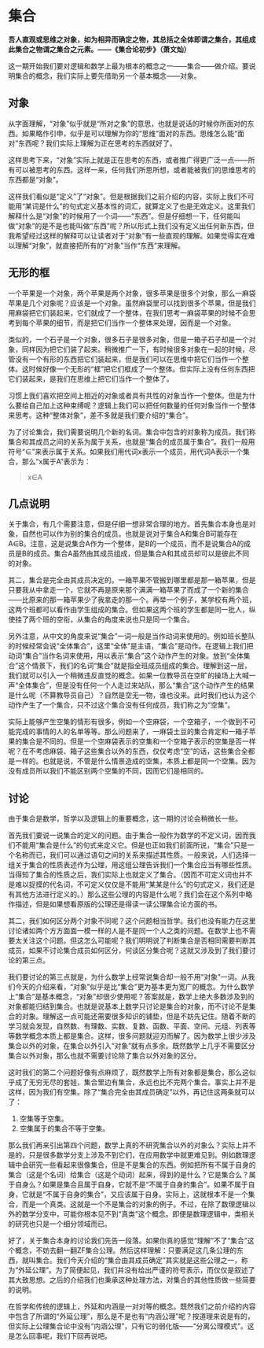 # 集合

**吾人直观或思维之对象，如为相异而确定之物，其总括之全体即谓之集合，其组成此集合之物谓之集合之元素。——《集合论初步》（萧文灿）**

这一期开始我们要对逻辑和数学上最为根本的概念之一——集合——做介绍。要说明集合的概念，我们实际上要先借助另一个基本概念——对象。

## 对象

从字面理解，“对象”似乎就是“所对之象”的意思，也就是说话的时候你所面对的东西。如果略作引申，似乎是可以理解为你的“思维”面对的东西。思维怎么能“面对”东西呢？我们实际上理解为正在思考的东西就好了。

这样思考下来，“对象”实际上就是正在思考的东西，或者推广得更广泛一点——所有可以被思考的东西。这样一来，任何我们所思所想，或者能被我们的思维思考的东西都是“对象”。

这样我们看似是“定义”了“对象”。但是根据我们之前介绍的内容，实际上我们不可能用“某词是什么”的句式定义基本性的词汇，就算定义了也是无效定义。这里我们解释什么是“对象”的时候用了一个词——“东西”。但是仔细想一下，任何能叫做“对象”的是不是也能叫做“东西”呢？所以形式上我们没有定义出任何新东西，但我希望经过这样的解释可以让读者对于“对象”有一些直观的理解。如果觉得实在难以理解“对象”，就直接把所有的“对象”当作“东西”来理解。

## 无形的框

一个苹果是一个对象，两个苹果是两个对象，很多苹果是很多个对象，那么一麻袋苹果是几个对象呢？应该是一个对象。虽然麻袋里可以找到很多个苹果，但是我们用麻袋把它们装起来，它们就成了一个整体，在我们思考一麻袋苹果的时候不会思考到每个苹果的细节，而是把它们当作一个整体来处理，因而是一个对象。

类似的，一个石子是一个对象，很多石子是很多对象，但是一箱子石子却是一个对象，同样因为把它们装了起来。稍微推广一下，有时候很多对象在一起的时候，尽管没有一个有形的东西把它们装起来，但是我们可以在思维中把它们当作一个整体。这时候好像一个无形的“框”把它们框成了一个整体。但实际上没有任何东西把它们装起来，是我们在思维上把它们当作一个整体了。

习惯上我们喜欢把空间上相近的对象或者具有共性的对象当作一个整体。但是为什么要给自己加上这种束缚呢？逻辑上我们可以把任何数量的任何对象当作一个整体来思考。这种“整体对象”，差不多就是我们要介绍的“集合”。

为了讨论集合，我们需要说明几个新的名词。集合中包含的对象称为成员。我们称集合和其成员之间的关系为属于关系，也就是“集合的成员属于集合”。我们一般用符号“∈”来表示属于关系。如果我们用代词x表示一个成员，用代词A表示一个集合，那么“x属于A”表示为：

> x∈A

## 几点说明

关于集合，有几个需要注意，但是仔细一想非常合理的地方。首先集合本身也是对象，自然也可以作为别的集合的成员。也就是说对于集合A和集合B可能存在A∈B。注意，这是说集合A作为一个整体，是B的一个成员，而不是说集合A的成员是B的成员。集合A虽然由其成员组成，但是集合A和其成员却可以是彼此不同的对象。

其二，集合是完全由其成员决定的。一箱苹果不管搬到哪里都是那一箱苹果，但是只要我从中拿走一个，它就不再是原来那个满满一箱苹果了而成了一个新的集合——比原来的那一箱苹果少了我拿走的那一个。再举一个例子，某学校有两个班，这两个班都可以看作由学生组成的集合。但如果这两个班的学生都是同一批人，纵使挂了两个班的空衔，从集合的角度来说也只是同一个集合。

另外注意，从中文的角度来说“集合”一词一般是当作动词来使用的。例如班长整队的时候经常会说“全体集合”，这里“全体”是主语，“集合”是动作。在逻辑上我们把动词“集合”当作名词来使用，用以表示“集合”这个动作产生的对象。放到“全体集合”这个情景下，我们的名词“集合”就是指全班成员组成的集合。理解到这一层，我们就可以引入一个稍微违反直觉的概念。如果一位教导员在空旷的操场上大喊一声“全体集合”，但是没有任何一个人走过来站队，那么“集合”这个动作产生的结果是什么呢（不算教导员自己）？自然是空无一物，谁也没来。此时我们也认为这个动作产生了一个集合，只不过这个集合没有任何成员，我们称之为“空集”。

实际上能够产生空集的情形有很多，例如一个空麻袋，一个空箱子，一个做到不可能完成的事情的人的名单等等。那么问题来了，一麻袋土豆的集合肯定和一箱子苹果的集合是不同的。但是一个空麻袋表示的空集和一个空箱子表示的空集是否一样呢？在不考虑麻袋、箱子这些集合以外的东西，仅仅考虑“空”的话，这些集合全都是一样的。也就是说，不管是什么情景造成的空集，本质上都是同一个空集。因为没有成员所以我们不能区别两个空集的不同，因而它们是相同的。

## 讨论

由于集合是数学，哲学以及逻辑上的重要概念，这一期的讨论会稍微长一些。

首先我们要说一说集合的定义的问题。由于集合一般作为数学的不定义词，因而我们不能用“集合是什么”的句式来定义它。但是也正如我们前面所说，“集合”只是一个名称而已，我们可以通过语句之间的关系来描述其性质。一般来说，人们选择一组关于集合的性质表述作为公理，用这组公理告诉我们一个集合应当有哪些性质。当得知了集合的性质之后，我们实际上也就定义了集合。（因而不可定义词也并不是难以捉摸的代名词，不可定义仅仅是不能用“某某是什么”的句式定义，我们还是有其他方法进行定义的。）那么这些公理的内容是什么呢？我们会在这个系列中略作描述，但是如果想看原版的公理还是得读一读公理集合论方面的书。

其二，我们如何区分两个对象不同呢？这个问题相当哲学。我们也没有能力在这里讨论诸如两个方方面面一模一样的人是不是同一个人之类的问题。在数学上也不需要太关注这个问题。但这怎么可能呢？我们明明说了判断集合是否相同需要判断其成员，如果不讨论集合成员如何区分，何谈区分集合呢？这就又涉及到了我们要讨论的第三点。

我们要讨论的第三点就是，为什么数学上经常说集合却一般不用“对象”一词。从我们今天的介绍来看，“对象”似乎是比“集合”更为基本更为宽广的概念。为什么数学上“集合”是基本概念，“对象”却很少使用呢？答案就是，数学上绝大多数涉及到的对象都能归结到集合。也就是说基本上数学只讨论是集合的对象，而不讨论不是集合的对象。理解这一点可能还需要很多知识的铺垫，但是不妨先记住。随着不断的学习就会发现，自然数、有理数、实数、复数、函数、平面、空间、元组、列表等等数学概念本质上都是集合。这样，很多问题就迎刃而解了。因为数学上很少涉及集合以外的对象，在集合以外引入“对象”就有点多余。既然数学上几乎不需要区分集合以外对象，那么也就不需要讨论除了集合以外对象的区分。

这时我们的第二个问题好像有点麻烦了，既然数学上所有对象都是集合，那么这似乎成了无穷无尽的套娃，集合里边有集合，永远也比不完两个集合。事实上并不是这样，因为我们有空集。除了“集合完全由其成员确定”以外，再记住这两条就可以了：

1. 空集等于空集。
1. 空集属于的集合不等于空集。

那么我们再来引出第四个问题，数学上真的不研究集合以外的对象么？实际上并不是的，只是很多数学分支上涉及不到它们，在应用数学中就更难见到。例如数理逻辑中会研究一些看起来很像集合，但是不是集合的东西。例如把所有不属于自身的集合（这是个名词）给集合（这是个动词）起来，得到的是什么？它是集合么？属于自身么？如果是集合且属于自身，它就不是“不属于自身的集合”。如果不属于自身，它就是“不属于自身的集合”，又应该属于自身。实际上，这就根本不是一个集合，而是一个真类。这就是一个不是集合的对象的例子。不过，在除了数理逻辑以外的数学分支中，可能你根本见不到“真类”这个概念。即便是数理逻辑中，类相关的研究也只是一个细分领域而已。

好了，关于集合本身的讨论我们先告一段落。如果你真的感觉“理解”不了“集合”这个概念，不妨去翻一翻ZF集合公理。然后这样理解：只要满足这几条公理的东西，就叫集合。我们今天介绍的“集合由其成员确定”其实就是这些公理之一，称为“外延公理”。为了简便起见，我们并没有给出严谨的符号表示，而仅仅是叙述了其大致思想。之后的介绍我们也秉承这种处理方法，对集合的其他性质做一些简要的说明。

在哲学和传统的逻辑上，外延和内涵是一对对等的概念。既然我们之前介绍的内容中包含了所谓的“外延公理”，那么是不是也有“内涵公理”呢？按道理来说是有的，但实际上公理集合论中没有“内涵公理”，只有它的弱化版——“分离公理模式”。这是怎么回事呢，我们下回再说吧。


